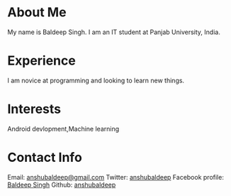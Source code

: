 # About Me
My name is Baldeep Singh. I am an IT student at Panjab University, India.
# Experience
I am novice at programming and looking to learn new things.
# Interests
Android devlopment,Machine learning
# Contact Info
Email: [anshubaldeep@gmail.com](mailto:anshubaldeep@gmail.com) 
Twitter: [anshubaldeep](https://twitter.com/anshubaldeep) 
Facebook profile: [Baldeep Singh](https://www.facebook.com/baldeep.singh.593)
Github: [anshubaldeep](https://github.com/anshubaldeep)

